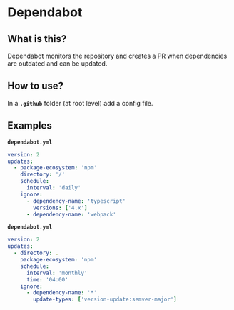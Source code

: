# Dependabot

## What is this?
Dependabot monitors the repository and creates a PR when dependencies are outdated and can be updated.


## How to use?
In a __`.github`__ folder (at root level) add a config file.


## Examples

__`dependabot.yml`__
```yml
version: 2
updates:
  - package-ecosystem: 'npm'
    directory: '/'
	schedule:
	  interval: 'daily'
	ignore:
	  - dependency-name: 'typescript'
	    versions: ['4.x']
	  - dependency-name: 'webpack'
```

__`dependabot.yml`__
```yml
version: 2
updates:
  - directory: .
    package-ecosystem: 'npm'
	schedule:
	  interval: 'monthly'
	  time: '04:00'
	ignore:
	  - dependency-name: '*'
		update-types: ['version-update:semver-major']
```